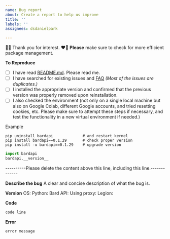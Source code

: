 ```yaml
---
name: Bug report
about: Create a report to help us improve
title: ''
labels: ''
assignees: dsdanielpark

---
```


💚💜 Thank you for interest. ❤️💛
**Please** make sure to check for more efficient package management.

**To Reproduce**
- [ ] I have read [README.md](https://github.com/dsdanielpark/Bard-API). Please read me.
- [ ] I have searched for existing issues and [FAQ](https://github.com/dsdanielpark/Bard-API/blob/main/documents/README_FAQ.md) *(Most of the issues are duplicates.)*
- [ ] I installed the appropriate version and confirmed that the previous version was properly removed upon reinstallation. 
- [ ] I also checked the environment (not only on a single local machine but also on Google Colab, different Google accounts, and tried resetting cookies, etc. Please make sure to attempt these steps if necessary, and test the functionality in a new virtual environment if needed.)

Example
```
pip uninstall bardapi             # and restart kernel
pip install bardapi==0.1.29       # check proper version
pip install -u bardapi==0.1.29    # upgrade version
```

```python
import bardapi
bardapi.__version__
```

----------Please delete the content above this line, including this line.-------------


**Describe the bug**
A clear and concise description of what the bug is.

**Version**
OS:
Python:
Bard API:
Using proxy:
Legion:

**Code**
```python
code line
```

**Error**
```
error message
```
